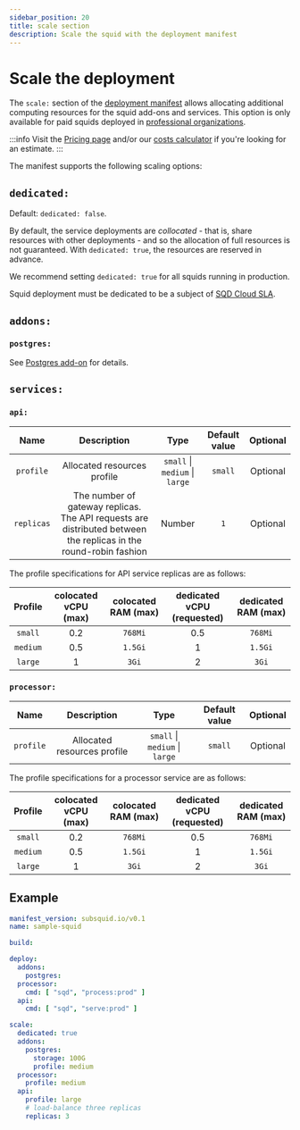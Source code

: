 ```yaml
---
sidebar_position: 20
title: scale section
description: Scale the squid with the deployment manifest
---
```


# Scale the deployment

The `scale:` section of the [deployment manifest](/cloud/reference/manifest) allows allocating additional computing resources for the squid add-ons and services. This option is only available for paid squids deployed in [professional organizations](/cloud/resources/organizations/#professional-organizations).

:::info
Visit the [Pricing page](/cloud/pricing) and/or our [costs calculator](https://subsquid.io/subsquid-cloud#calculator) if you're looking for an estimate.
:::

The manifest supports the following scaling options:

## `dedicated:` 

Default: `dedicated: false`. 

By default, the service deployments are _collocated_ - that is, share resources with other deployments - and so the allocation of full resources is not guaranteed. With `dedicated: true`, the resources are reserved in advance.

We recommend setting `dedicated: true` for all squids running in production.

Squid deployment must be dedicated to be a subject of [SQD Cloud SLA](/cloud/pricing).

## `addons:`

### `postgres:`

See [Postgres add-on](/cloud/reference/pg) for details.

## `services:`

### `api:`

| Name        | Description  | Type      |Default value  | Optional   |  
|:-----------:|:------------:|:---------:|:--------------:|:----------:|
| `profile`  | Allocated resources profile              |  `small` \| `medium` \| `large` |`small`          |   Optional     |
| `replicas`  | The number of gateway replicas. The API requests are distributed between the replicas in the round-robin fashion        | Number    |  `1`          |   Optional     |

The profile specifications for API service replicas are as follows:

| Profile | colocated vCPU (max) | colocated RAM (max) | dedicated vCPU (requested) | dedicated RAM (max) |
|:----:|:----:|:-------:|:-----:|:------:|
|`small`| 0.2 | `768Mi` | 0.5 | `768Mi` |
| `medium`| 0.5 | `1.5Gi` | 1 |  `1.5Gi` |
| `large` | 1 | `3Gi`| 2 | `3Gi` |

### `processor:`

| Name        | Description  | Type      |Default value  | Optional   |  
|:-----------:|:------------:|:---------:|:--------------:|:----------:|
| `profile`  | Allocated resources profile      |  `small` \| `medium` \| `large`  |`small`          |   Optional     |

The profile specifications for a processor service are as follows:

| Profile | colocated vCPU (max) | colocated RAM (max) | dedicated vCPU (requested) | dedicated RAM (max) |
|:----:|:----:|:-------:|:-----:|:------:|
|`small`| 0.2 | `768Mi` | 0.5 | `768Mi` |
| `medium`| 0.5 | `1.5Gi` | 1 |  `1.5Gi` |
| `large` | 1 | `3Gi`| 2 | `3Gi` |


## Example

```yaml title="squid.yaml"
manifest_version: subsquid.io/v0.1
name: sample-squid

build: 

deploy:
  addons:
    postgres: 
  processor:
    cmd: [ "sqd", "process:prod" ]
  api:
    cmd: [ "sqd", "serve:prod" ]

scale:
  dedicated: true
  addons:
    postgres:
      storage: 100G
      profile: medium
  processor:
    profile: medium
  api:
    profile: large
    # load-balance three replicas
    replicas: 3
```
